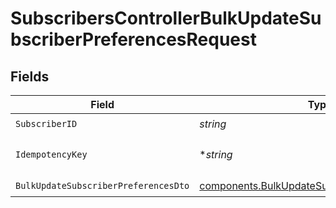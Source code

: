 # SubscribersControllerBulkUpdateSubscriberPreferencesRequest


## Fields

| Field                                                                                                          | Type                                                                                                           | Required                                                                                                       | Description                                                                                                    |
| -------------------------------------------------------------------------------------------------------------- | -------------------------------------------------------------------------------------------------------------- | -------------------------------------------------------------------------------------------------------------- | -------------------------------------------------------------------------------------------------------------- |
| `SubscriberID`                                                                                                 | *string*                                                                                                       | :heavy_check_mark:                                                                                             | N/A                                                                                                            |
| `IdempotencyKey`                                                                                               | **string*                                                                                                      | :heavy_minus_sign:                                                                                             | A header for idempotency purposes                                                                              |
| `BulkUpdateSubscriberPreferencesDto`                                                                           | [components.BulkUpdateSubscriberPreferencesDto](../../models/components/bulkupdatesubscriberpreferencesdto.md) | :heavy_check_mark:                                                                                             | N/A                                                                                                            |